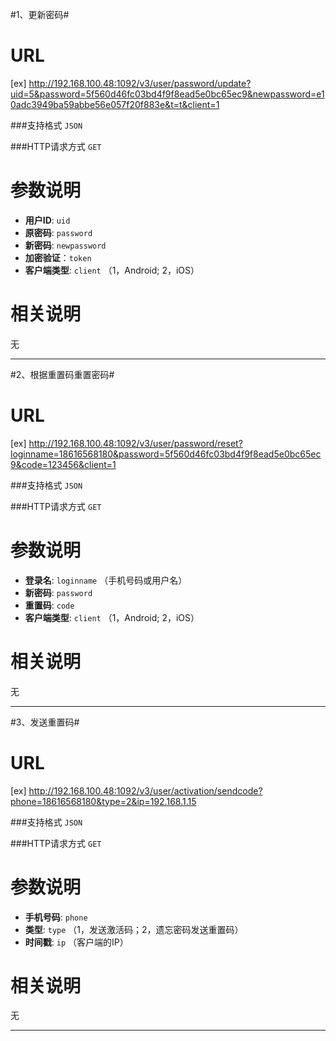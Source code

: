 #1、更新密码#

URL
====
[ex] http://192.168.100.48:1092/v3/user/password/update?uid=5&password=5f560d46fc03bd4f9f8ead5e0bc65ec9&newpassword=e10adc3949ba59abbe56e057f20f883e&t=t&client=1

###支持格式 `JSON`

###HTTP请求方式 `GET`

参数说明
====

+ **用户ID**: `uid` 
+ **原密码**: `password`
+ **新密码**: `newpassword`   
+ **加密验证**：`token`  
+ **客户端类型**: `client`  （1，Android; 2，iOS）

相关说明
===
无

******

#2、根据重置码重置密码#

URL
====
[ex] http://192.168.100.48:1092/v3/user/password/reset?loginname=18616568180&password=5f560d46fc03bd4f9f8ead5e0bc65ec9&code=123456&client=1

###支持格式 `JSON`

###HTTP请求方式 `GET`

参数说明
====

+ **登录名**: `loginname` （手机号码或用户名）
+ **新密码**: `password`
+ **重置码**: `code`   
+ **客户端类型**: `client`  （1，Android; 2，iOS）

相关说明
===
无

******

#3、发送重置码#

URL
====
[ex] http://192.168.100.48:1092/v3/user/activation/sendcode?phone=18616568180&type=2&ip=192.168.1.15 

###支持格式 `JSON`

###HTTP请求方式 `GET`

参数说明
====

+ **手机号码**: `phone` 
+ **类型**: `type`	（1，发送激活码；2，遗忘密码发送重置码）
+ **时间戳**: `ip`   （客户端的IP）

相关说明
===
无

******